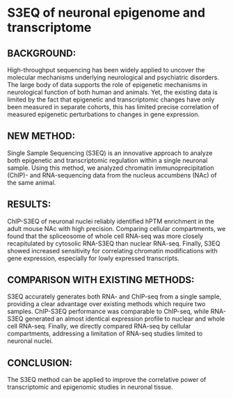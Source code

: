 # S3EQ of neuronal epigenome and transcriptome

## BACKGROUND:
High-throughput sequencing has been widely applied to uncover the molecular mechanisms underlying neurological and psychiatric disorders. The large body of data supports the role of epigenetic mechanisms in neurological function of both human and animals. Yet, the existing data is limited by the fact that epigenetic and transcriptomic changes have only been measured in separate cohorts, this has limited precise correlation of measured epigenetic perturbations to changes in gene expression.

## NEW METHOD:
Single Sample Sequencing (S3EQ) is an innovative approach to analyze both epigenetic and transcriptomic regulation within a single neuronal sample. Using this method, we analyzed chromatin immunoprecipitation (ChIP)- and RNA-sequencing data from the nucleus accumbens (NAc) of the same animal.

## RESULTS:
ChIP-S3EQ of neuronal nuclei reliably identified hPTM enrichment in the adult mouse NAc with high precision. Comparing cellular compartments, we found that the spliceosome of whole cell RNA-seq was more closely recapitulated by cytosolic RNA-S3EQ than nuclear RNA-seq. Finally, S3EQ showed increased sensitivity for correlating chromatin modifications with gene expression, especially for lowly expressed transcripts.

## COMPARISON WITH EXISTING METHODS:
S3EQ accurately generates both RNA- and ChIP-seq from a single sample, providing a clear advantage over existing methods which require two samples. ChIP-S3EQ performance was comparable to ChIP-seq, while RNA-S3EQ generated an almost identical expression profile to nuclear and whole cell RNA-seq. Finally, we directly compared RNA-seq by cellular compartments, addressing a limitation of RNA-seq studies limited to neuronal nuclei.  

## CONCLUSION:
The S3EQ method can be applied to improve the correlative power of transcriptomic and epigenomic studies in neuronal tissue.  

